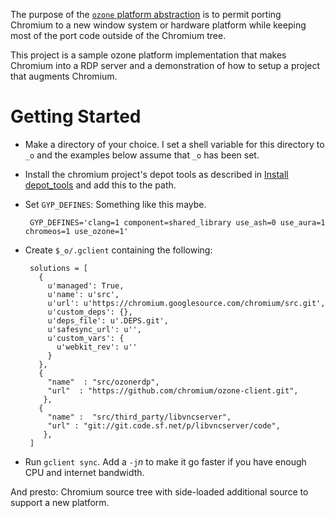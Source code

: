 The purpose of the  [`ozone` platform
abstraction](http://www.chromium.org/developers/design-documents/ozone) is
to permit porting Chromium to a new window system or hardware
platform while keeping most of the port code outside of the Chromium tree.

This project is a sample ozone platform implementation that makes
Chromium into a RDP server and a demonstration of how to setup a
project that augments Chromium.

Getting Started
====

*  Make a directory of your choice. I set a shell variable for this directory to `_o` and the
examples below assume that `_o` has been set.

*  Install the chromium project's depot tools as described in [Install depot_tools](http://dev.chromium.org/developers/how-tos/install-depot-tools) and add this to the path.

*  Set `GYP_DEFINES`:  Something like this maybe.

		GYP_DEFINES='clang=1 component=shared_library use_ash=0 use_aura=1 chromeos=1 use_ozone=1' 

*  Create `$_o/.gclient` containing the following:

		solutions = [
		  {
		    u'managed': True,
		    u'name': u'src',
		    u'url': u'https://chromium.googlesource.com/chromium/src.git', 
		    u'custom_deps': {},
		    u'deps_file': u'.DEPS.git',
		    u'safesync_url': u'',
		    u'custom_vars': {
		      u'webkit_rev': u''
		    }
		  },
		  {
		    "name"  : "src/ozonerdp",
		    "url"  : "https://github.com/chromium/ozone-client.git",
		   },
		  {
		    "name" :  "src/third_party/libvncserver",
		    "url" : "git://git.code.sf.net/p/libvncserver/code",
		   },
		]


*  Run `gclient sync`. Add a `-j`*n* to make it go faster if you have enough
CPU and internet bandwidth.

And presto: Chromium source tree with side-loaded additional source to support
a new platform.
